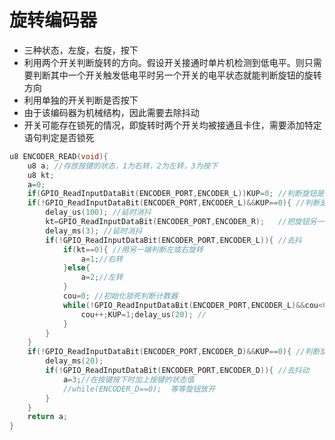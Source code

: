 # 旋转编码器

- 三种状态，左旋，右旋，按下
- 利用两个开关判断旋转的方向。假设开关接通时单片机检测到低电平。则只需要判断其中一个开关触发低电平时另一个开关的电平状态就能判断旋钮的旋转方向
- 利用单独的开关判断是否按下
- 由于该编码器为机械结构，因此需要去除抖动
- 开关可能存在锁死的情况，即旋转时两个开关均被接通且卡住，需要添加特定语句判定是否锁死

```C
u8 ENCODER_READ(void){
	u8 a; //存放按键的状态，1为右转，2为左转，3为按下
	u8 kt;
	a=0;
	if(GPIO_ReadInputDataBit(ENCODER_PORT,ENCODER_L))KUP=0;	//判断旋钮是否解除锁死
	if(!GPIO_ReadInputDataBit(ENCODER_PORT,ENCODER_L)&&KUP==0){ //判断是否旋转旋钮，同时判断是否有旋钮锁死
		delay_us(100); //延时消抖
		kt=GPIO_ReadInputDataBit(ENCODER_PORT,ENCODER_R);	//把旋钮另一端电平状态记录
		delay_ms(3); //延时消抖
		if(!GPIO_ReadInputDataBit(ENCODER_PORT,ENCODER_L)){ //去抖
			if(kt==0){ //用另一端判断左或右旋转
				a=1;//右转
			}else{
				a=2;//左转
			}
			cou=0; //初始化锁死判断计数器
			while(!GPIO_ReadInputDataBit(ENCODER_PORT,ENCODER_L)&&cou<60000){ //等待放开旋钮，同时累加判断锁死
				cou++;KUP=1;delay_us(20); //
			}
		}
	}
	if(!GPIO_ReadInputDataBit(ENCODER_PORT,ENCODER_D)&&KUP==0){ //判断旋钮是否按下  
		delay_ms(20);
		if(!GPIO_ReadInputDataBit(ENCODER_PORT,ENCODER_D)){ //去抖动
			a=3;//在按键按下时加上按键的状态值
			//while(ENCODER_D==0);	等等旋钮放开
		}
	}
	return a;
}
```